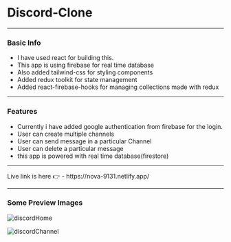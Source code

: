 <h1>Discord-Clone</h1>

*********************

<h3>Basic Info</h3>
<ul>
  <li>I have used react for building this.</li>
  <li>This app is using firebase for real time database</li>
  <li>Also added tailwind-css for styling components</li>
  <li>Added redux toolkit for state management</li>
  <li>Added react-firebase-hooks for managing collections made with redux</li>
</ul>

*******************

<h3>Features</h3>
<ul>
  <li>Currently i have added google authentication from firebase for the login.</li>
  <li>User can create multiple channels </li>
  <li>User can send message in a particular Channel</li>
  <li>User can delete a particular message</li>
  <li>this app is powered with real time database(firestore)</li>
</ul>

******************
<p>Live link is here 👉 - https://nova-9131.netlify.app/</p>

******************
<h3>Some Preview Images</h3>


![discordHome](https://user-images.githubusercontent.com/87935709/167310033-31f68389-5f53-4ef8-b0ec-019434aad983.JPG)

![discordChannel](https://user-images.githubusercontent.com/87935709/167310055-6acbab50-fc56-49a5-83c4-5398a182bb50.JPG)

